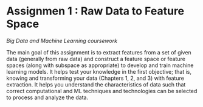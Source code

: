 # Assignmen 1 : Raw Data to Feature Space
_Big Data and Machine Learning coursework_

The main goal of this assignment is to extract features from a set of given data (generally from raw data) and construct a feature space or feature spaces (along with subspace as appropriate) to develop and train machine learning models. It helps test your knowledge in the first objective; that is, knowing and transforming your data (Chapters 1, 2, and 3) with feature extraction. It helps you understand the characteristics of data such that correct computational and ML techniques and technologies can be selected to process and analyze the data.
